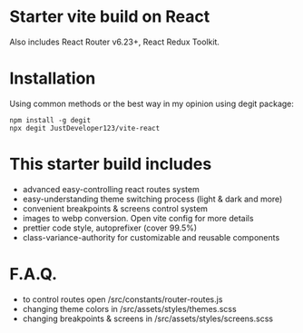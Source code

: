 # Starter vite build on React

Also includes React Router v6.23+, React Redux Toolkit.

# Installation

Using common methods or the best way in my opinion using degit package:

```
npm install -g degit
npx degit JustDeveloper123/vite-react
```

# This starter build includes

- advanced easy-controlling react routes system
- easy-understanding theme switching process (light & dark and more)
- convenient breakpoints & screens control system
- images to webp conversion. Open vite config for more details
- prettier code style, autoprefixer (cover 99.5%)
- class-variance-authority for customizable and reusable components

# F.A.Q.

- to control routes open /src/constants/router-routes.js
- changing theme colors in /src/assets/styles/themes.scss
- changing breakpoints & screens in /src/assets/styles/screens.scss
